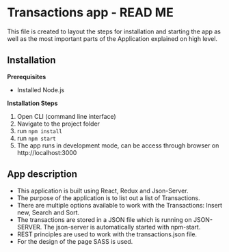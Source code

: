 # Transactions app - READ ME

This file is created to layout the steps for installation and starting the app as well as the most important parts of the Application explained on high level.

## Installation  

**Prerequisites**

 - Installed Node.js

**Installation Steps**

 1. Open CLI (command line interface)
 2. Navigate to the project folder
 3. run `npm install`
 4. run `npm start`
 5. The app runs in development mode, can be access through browser on http://localhost:3000
 
## App description

- This application is built using React, Redux and Json-Server.
- The purpose of the application is to list out a list of Transactions.
- There are multiple options available to work with the Transactions: Insert new, Search and Sort. 
- The transactions are stored in a JSON file which is running on JSON-SERVER. The json-server is automatically started with npm-start.
- REST principles are used to work with the transactions.json file.
- For the design of the page SASS is used.